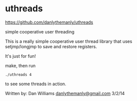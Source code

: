 uthreads
========

https://github.com/danlythemanly/uthreads

simple cooperative user threading

This is a really simple cooperative user thread library that uses
setjmp/longjmp to save and restore registers.

It's just for fun!

make, then run 

    ./uthreads 4

to see some threads in action.

Written by: Dan Williams <danlythemanly@gmail.com> 3/2/14
